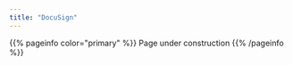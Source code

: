 ```yaml
---
title: "DocuSign"
---
```


{{% pageinfo color="primary" %}}
Page under construction
{{% /pageinfo %}}
